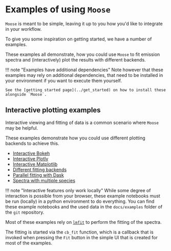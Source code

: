 # Examples of using `Moose`
`Moose` is meant to be simple, leaving it up to you how you'd like to integrate in your workflow.

To give you some inspiration on getting started, we have a number of examples.

These examples all demonstrate, how you could use `Moose` to fit emission spectra and (interactively) plot the results with different backends. 

!!! note "Examples have additional dependencies"
    Note however that these examples may rely on additional dependencies, that need to be installed in your environment if you want to execute them yourself.
    
    See the [getting started page](../get_started) on how to install these alongside `Moose`.


## Interactive plotting examples
Interactive viewing and fitting of data is a common scenario where `Moose` may be helpful.

These examples demonstrate how you could use different plotting backends to achieve this.

* [Interactive Bokeh](./bokeh)
* [Interactive Plotly](./plotly)
* [Interactive Matplotlib](./matplotlib)
* [Different fitting backends](./Moose_fitting_backends)
* [Parallel fitting with Dask](./dask)
* [Spectra with multiple species](./Multiple_species)

!!! note "Interactive features only work locally"
    While some degree of interaction is possible from your browser, these example notebooks must be run (locally) in a python environment to do everything.
    You can find these example notebooks and the used data in the `docs/examples` folder of the `git` repository.

Most of these examples rely on [`lmfit`](https://lmfit.github.io/lmfit-py/) to perform the fitting of the spectra.

The fitting is started via the `cb_fit` function, which is a callback that is invoked when pressing the `Fit` button in the simple UI that is created for most of the examples.